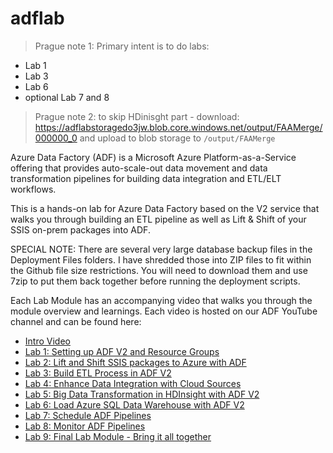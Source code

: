 # adflab

> Prague note 1: Primary intent is to do labs:
  - Lab 1
  - Lab 3
  - Lab 6
  - optional Lab 7 and 8
> Prague note 2: to skip HDinisght part - download: https://adflabstoragedo3jw.blob.core.windows.net/output/FAAMerge/000000_0 and upload to blob storage to `/output/FAAMerge` 

Azure Data Factory (ADF) is a Microsoft Azure Platform-as-a-Service offering that provides auto-scale-out data movement and data transformation pipelines for building data integration and ETL/ELT workflows.

This is a hands-on lab for Azure Data Factory based on the V2 service that walks you through building an ETL pipeline as well as Lift & Shift of your SSIS on-prem packages into ADF.

SPECIAL NOTE: There are several very large database backup files in the Deployment Files folders. I have shredded those into ZIP files to fit within the Github file size restrictions. You will need to download them and use 7zip to put them back together before running the deployment scripts.

Each Lab Module has an accompanying video that walks you through the module overview and learnings. Each video is hosted on our ADF YouTube channel and can be found here:

* [Intro Video](https://www.youtube.com/watch?v=idQjGLSHAA4)
* [Lab 1: Setting up ADF V2 and Resource Groups](https://www.youtube.com/watch?v=q463H15kGng)
* [Lab 2: Lift and Shift SSIS packages to Azure with ADF](https://www.youtube.com/watch?v=iCQdg6EMjP8)
* [Lab 3: Build ETL Process in ADF V2](https://www.youtube.com/watch?v=_41oR4g7f8Y)
* [Lab 4: Enhance Data Integration with Cloud Sources](https://www.youtube.com/watch?v=oWBQE1ecaPc)
* [Lab 5: Big Data Transformation in HDInsight with ADF V2](https://www.youtube.com/watch?v=G51jhOQzkwc&t=5s)
* [Lab 6: Load Azure SQL Data Warehouse with ADF V2](https://www.youtube.com/watch?v=09gd-U9PF48)
* [Lab 7: Schedule ADF Pipelines](https://www.youtube.com/watch?v=NF9B8BiJIRQ)
* [Lab 8: Monitor ADF Pipelines](https://www.youtube.com/watch?v=XQET83eBfcY)
* [Lab 9: Final Lab Module - Bring it all together](https://www.youtube.com/watch?v=c6Re1Fem5tA)
